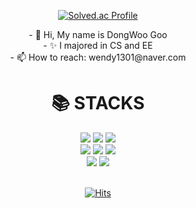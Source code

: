 <div align="center">

<!-- 
[![Anurag's GitHub stats](https://github-readme-stats.vercel.app/api?username=GooDongWoo)](https://github.com/GooDongWoo)
[![Top Langs](https://github-readme-stats.vercel.app/api/top-langs/?username=GooDongWoo)](https://github.com/GooDongWoo)
-->
[![Solved.ac Profile](http://mazassumnida.wtf/api/v2/generate_badge?boj=gdw99)](https://solved.ac/gdw99/)
</div>

<div align="center">
- 👋 Hi, My name is DongWoo Goo  <br>
- ✨ I majored in CS and EE  <br>
- 📫 How to reach: wendy1301@naver.com  <br>
</div>


<div align=center><h1>📚 STACKS</h1></div>
<div align=center> 
  <img src="https://img.shields.io/badge/python-3776AB?style=for-the-badge&logo=python&logoColor=white">
  <img src="https://img.shields.io/badge/PyTorch-EE4C2C?style=for-the-badge&logo=PyTorch&logoColor=white">
  <img src="https://img.shields.io/badge/c++-00599C?style=for-the-badge&logo=c%2B%2B&logoColor=white">
  <br>

  
  <img src="https://img.shields.io/badge/mysql-4479A1?style=for-the-badge&logo=mysql&logoColor=white">
  <img src="https://img.shields.io/badge/spring-6DB33F?style=for-the-badge&logo=spring&logoColor=white">
  <img src="https://img.shields.io/badge/linux-FCC624?style=for-the-badge&logo=linux&logoColor=black"> 
  <br>

  <img src="https://img.shields.io/badge/github-181717?style=for-the-badge&logo=github&logoColor=white">
  <img src="https://img.shields.io/badge/git-F05032?style=for-the-badge&logo=git&logoColor=white">
  <br>
</div>


<div align="center">

<br>[![Hits](https://hits.seeyoufarm.com/api/count/incr/badge.svg?url=https%3A%2F%2Fgithub.com%2FGooDongWoo%2Fhit-counter&count_bg=%23C8E5B2&title_bg=%23F97171&icon=&icon_color=%23E7E7E7&title=hits&edge_flat=false)](https://github.com/GooDongWoo)  

</div>

